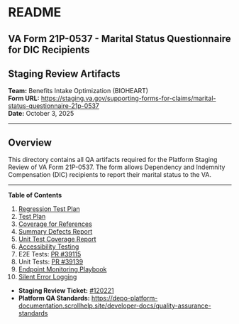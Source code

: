 # README
## VA Form 21P-0537 - Marital Status Questionnaire for DIC Recipients
## Staging Review Artifacts
**Team:** Benefits Intake Optimization (BIOHEART)  
**Form URL:** https://staging.va.gov/supporting-forms-for-claims/marital-status-questionnaire-21p-0537  
**Date:** October 3, 2025

---

## Overview

This directory contains all QA artifacts required for the Platform Staging Review of VA Form 21P-0537. The form allows Dependency and Indemnity Compensation (DIC) recipients to report their marital status to the VA.

---


**Table of Contents**

1. [Regression Test Plan](./regression-test-plan.md)
2. [Test Plan](./test-plan.md)
3. [Coverage for References](./coverage-for-references.md)
4. [Summary Defects Report](./summary-defects-report.md)
5. [Unit Test Coverage Report](./unit-test-coverage.md)
6. [Accessibility Testing](./accessibility-testing.md)
7. E2E Tests: [PR #39115](https://github.com/department-of-veterans-affairs/vets-website/pull/39115)
8. Unit Tests: [PR #39139](https://github.com/department-of-veterans-affairs/vets-website/pull/39139)
9. [Endpoint Monitoring Playbook](./endpoint-monitoring-playbook.md)
10. [Silent Error Logging](./logging-silent-failures.md)

- **Staging Review Ticket:** [#120221](https://github.com/department-of-veterans-affairs/va.gov-team/issues/120221)
- **Platform QA Standards:** https://depo-platform-documentation.scrollhelp.site/developer-docs/quality-assurance-standards
